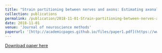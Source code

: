 ```yaml
---
title: "Strain partitioning between nerves and axons: Estimating axonal strain using sodium channel staining in intact peripheral nerves"
collection: publications
permalink: /publication/2018-11-01-Strain-partitioning-between-nerves-and-axons.md
date: 2018-11-01
venue: 'Journal of neuroscience methods'
paperurl: '[http://academicpages.github.io/files/paper1.pdf](https://www.sciencedirect.com/science/article/pii/S0165027018302371)'
---
```


[Download paper here](https://ora.ox.ac.uk/objects/uuid:33889821-1749-4966-8a85-708c4a79b5bf/download_file?file_format=application%2Fpdf&safe_filename=Bianchi%2Bet%2Bal.%2C%2BStrain%2Bpartitioning.pdf&type_of_work=Journal+article)

